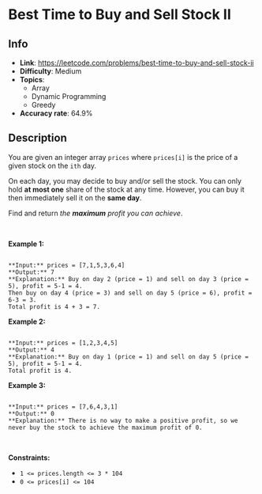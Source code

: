 # Best Time to Buy and Sell Stock II

## Info  
- **Link**: https://leetcode.com/problems/best-time-to-buy-and-sell-stock-ii
- **Difficulty**: Medium  
- **Topics**:   
    - Array
    - Dynamic Programming
    - Greedy
- **Accuracy rate**: 64.9%  

## Description  
    
You are given an integer array `prices` where `prices[i]` is the price of a given stock on the `ith` day.


On each day, you may decide to buy and/or sell the stock. You can only hold **at most one** share of the stock at any time. However, you can buy it then immediately sell it on the **same day**.


Find and return *the **maximum** profit you can achieve*.


 


**Example 1:**



```

**Input:** prices = [7,1,5,3,6,4]
**Output:** 7
**Explanation:** Buy on day 2 (price = 1) and sell on day 3 (price = 5), profit = 5-1 = 4.
Then buy on day 4 (price = 3) and sell on day 5 (price = 6), profit = 6-3 = 3.
Total profit is 4 + 3 = 7.

```

**Example 2:**



```

**Input:** prices = [1,2,3,4,5]
**Output:** 4
**Explanation:** Buy on day 1 (price = 1) and sell on day 5 (price = 5), profit = 5-1 = 4.
Total profit is 4.

```

**Example 3:**



```

**Input:** prices = [7,6,4,3,1]
**Output:** 0
**Explanation:** There is no way to make a positive profit, so we never buy the stock to achieve the maximum profit of 0.

```

 


**Constraints:**


* `1 <= prices.length <= 3 * 104`
* `0 <= prices[i] <= 104`


  
    
